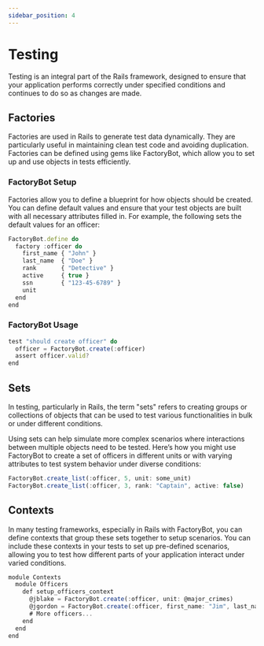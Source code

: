 ```yaml
---
sidebar_position: 4
---
```


# Testing

Testing is an integral part of the Rails framework, designed to ensure that your application performs correctly under specified conditions and continues to do so as changes are made. 


## Factories

Factories are used in Rails to generate test data dynamically. They are particularly useful in maintaining clean test code and avoiding duplication. Factories can be defined using gems like FactoryBot, which allow you to set up and use objects in tests efficiently.

### FactoryBot Setup

Factories allow you to define a blueprint for how objects should be created. You can define default values and ensure that your test objects are built with all necessary attributes filled in. For example, the following sets the default values for an officer:

```jsx
FactoryBot.define do
  factory :officer do
    first_name { "John" }
    last_name  { "Doe" }
    rank       { "Detective" }
    active     { true }
    ssn        { "123-45-6789" }
    unit
  end
end
```
### FactoryBot Usage
```jsx
test "should create officer" do
  officer = FactoryBot.create(:officer)
  assert officer.valid?
end
```


## Sets

In testing, particularly in Rails, the term "sets" refers to creating groups or collections of objects that can be used to test various functionalities in bulk or under different conditions.

Using sets can help simulate more complex scenarios where interactions between multiple objects need to be tested. Here’s how you might use FactoryBot to create a set of officers in different units or with varying attributes to test system behavior under diverse conditions:

```jsx
FactoryBot.create_list(:officer, 5, unit: some_unit)
FactoryBot.create_list(:officer, 3, rank: "Captain", active: false)
```

## Contexts

 In many testing frameworks, especially in Rails with FactoryBot, you can define contexts that group these sets together to setup scenarios. You can include these contexts in your tests to set up pre-defined scenarios, allowing you to test how different parts of your application interact under varied conditions.


```jsx
module Contexts
  module Officers
    def setup_officers_context
      @jblake = FactoryBot.create(:officer, unit: @major_crimes)
      @jgordon = FactoryBot.create(:officer, first_name: "Jim", last_name: "Gordon", rank: "Commissioner", username: "jgordon", unit: @headquarters)
      # More officers...
    end
  end
end
```
